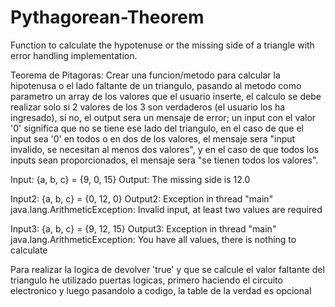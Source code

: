 # Pythagorean-Theorem
Function to calculate the hypotenuse or the missing side of a triangle with error handling implementation.

Teorema de Pitagoras: Crear una funcion/metodo para calcular la hipotenusa o el lado faltante de un triangulo, pasando al metodo como parametro un array de los valores que el usuario inserte, el calculo se debe realizar solo si 2 valores de los 3 son verdaderos (el usuario los ha ingresado), si no, el output sera un mensaje de error; un input con el valor '0' significa que no se tiene ese lado del triangulo, en el caso de que el input sea '0' en todos o en dos de los valores, el mensaje sera "input invalido, se necesitan al menos dos valores", y en el caso de que todos los inputs sean proporcionados, el mensaje sera "se tienen todos los valores". 

Input: {a, b, c} = {9, 0, 15}
Output: The missing side is 12.0

Input2: {a, b, c} = {0, 12, 0}
Output2: Exception in thread "main" java.lang.ArithmeticException: Invalid input, at least two values are required

Input3: {a, b, c} = {9, 12, 15}
Output3: Exception in thread "main" java.lang.ArithmeticException: You have all values, there is nothing to calculate

Para realizar la logica de devolver 'true' y que se calcule el valor faltante del triangulo he utilizado puertas logicas, primero haciendo el circuito electronico y luego pasandolo a codigo, la table de la verdad es opcional 
